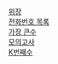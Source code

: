 </br>[위장
](https://blog.naver.com/PostView.naver?blogId=nybi123&logNo=222683108544&categoryNo=28&parentCategoryNo=0&viewDate=&currentPage=1&postListTopCurrentPage=&from=postList)
</br>[전화번호 목록
](https://blog.naver.com/PostView.naver?blogId=nybi123&logNo=222680066722&categoryNo=28&parentCategoryNo=0&viewDate=&currentPage=1&postListTopCurrentPage=&from=postList)
</br>[가장 큰수
](https://blog.naver.com/PostView.naver?blogId=nybi123&logNo=222672786511&categoryNo=28&parentCategoryNo=0&viewDate=&currentPage=1&postListTopCurrentPage=&from=postList)
</br>[모의고사
](https://blog.naver.com/PostView.naver?blogId=nybi123&logNo=222671003893&categoryNo=28&parentCategoryNo=0&viewDate=&currentPage=1&postListTopCurrentPage=&from=postList)
</br>[K번째수
](https://blog.naver.com/PostView.naver?blogId=nybi123&logNo=222670095410&categoryNo=28&parentCategoryNo=0&viewDate=&currentPage=1&postListTopCurrentPage=&from=postList)

